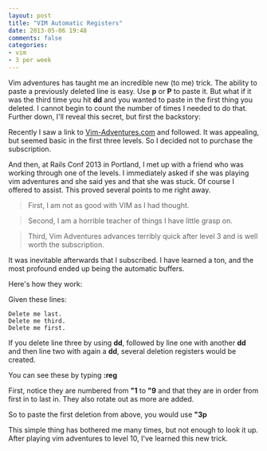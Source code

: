 ```yaml
---
layout: post
title: "VIM Automatic Registers"
date: 2013-05-06 19:48
comments: false
categories: 
- vim 
- 3 per week
---
```

Vim adventures has taught me an incredible new (to me) trick.  The ability to paste a previously deleted line is easy.  Use **p** or **P** to paste it.  But what if it was the third time you hit **dd** and you wanted to paste in the first thing you deleted.  I cannot begin to count the number of times I needed to do that.  Further down, I'll reveal this secret, but first the backstory:

Recently I saw a link to [Vim-Adventures.com](http://vim-adventures.com/ "Vim Adventures") and followed.  It was appealing, but seemed basic in the first three levels.  So I decided not to purchase the subscription.

And then, at Rails Conf 2013 in Portland, I met up with a friend who was working through one of the levels.  I immediately asked if she was playing vim adventures and she said yes and that she was stuck.  Of course I offered to assist.  This proved several points to me right away.

> First, I am not as good with VIM as I had thought.

> Second, I am a horrible teacher of things I have little grasp on.

> Third, Vim Adventures advances terribly quick after level 3 and is well worth the subscription.

It was inevitable afterwards that I subscribed.  I have learned a ton, and the most profound ended up being the automatic buffers.

Here's how they work:

Given these lines:
```
Delete me last.
Delete me third.
Delete me first.
```

If you delete line three by using **dd**, followed by line one with another **dd** and then line two with again a **dd**, several deletion registers would be created.

You can see these by typing **:reg**

First, notice they are numbered from **"1** to **"9** and that they are in order from first in to last in. They also rotate out as more are added.

So to paste the first deletion from above, you would use **"3p**

This simple thing has bothered me many times, but not enough to look it up. After playing vim adventures to level 10, I've learned this new trick.

